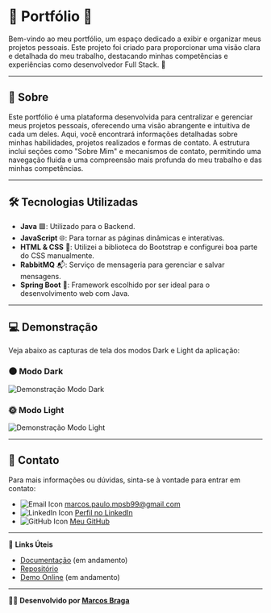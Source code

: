 # 🌟 Portfólio 🌟

Bem-vindo ao meu portfólio, um espaço dedicado a exibir e organizar meus projetos pessoais. Este projeto foi criado para proporcionar uma visão clara e detalhada do meu trabalho, destacando minhas competências e experiências como desenvolvedor Full Stack. 🚀

---

## 📖 Sobre

Este portfólio é uma plataforma desenvolvida para centralizar e gerenciar meus projetos pessoais, oferecendo uma visão abrangente e intuitiva de cada um deles. Aqui, você encontrará informações detalhadas sobre minhas habilidades, projetos realizados e formas de contato. A estrutura inclui seções como "Sobre Mim" e mecanismos de contato, permitindo uma navegação fluida e uma compreensão mais profunda do meu trabalho e das minhas competências.

---

## 🛠️ Tecnologias Utilizadas

- **Java** 🟩: Utilizado para o Backend.
- **JavaScript** 🌐: Para tornar as páginas dinâmicas e interativas.
- **HTML & CSS** 🎨: Utilizei a biblioteca do Bootstrap e configurei boa parte do CSS manualmente.
- **RabbitMQ** 📬: Serviço de mensageria para gerenciar e salvar mensagens.
- **Spring Boot** 🚀: Framework escolhido por ser ideal para o desenvolvimento web com Java.

---

## 💻 Demonstração

Veja abaixo as capturas de tela dos modos Dark e Light da aplicação:

### 🌑 Modo Dark

![Demonstração Modo Dark](![image](https://github.com/user-attachments/assets/43026fd0-23ce-4e9b-ac12-732dd1980252))

### 🌞 Modo Light

![Demonstração Modo Light](![image](https://github.com/user-attachments/assets/7b709b44-e461-4c29-8d01-67c6b469c240))

---

## 📧 Contato

Para mais informações ou dúvidas, sinta-se à vontade para entrar em contato:

- ![Email Icon](https://img.shields.io/badge/Email-%E2%80%94%20marcos.paulo.mpsb99@gmail.com-brightgreen?style=flat-square) [marcos.paulo.mpsb99@gmail.com](mailto:marcos.paulo.mpsb99@gmail.com)
- ![LinkedIn Icon](https://img.shields.io/badge/LinkedIn-%E2%80%94%20Perfil%20no%20LinkedIn-blue?style=flat-square) [Perfil no LinkedIn](https://www.linkedin.com/in/onlymarc/)
- ![GitHub Icon](https://img.shields.io/badge/GitHub-%E2%80%94%20Meu%20GitHub-black?style=flat-square) [Meu GitHub](https://github.com/apenasMarcos)


---

🔗 **Links Úteis**

- [Documentação](#) (em andamento)
- [Repositório](https://github.com/apenasMarcos/portifolios)
- [Demo Online](#) (em andamento)

---

👨‍💻 **Desenvolvido por [Marcos Braga](https://github.com/apenasMarcos)**


